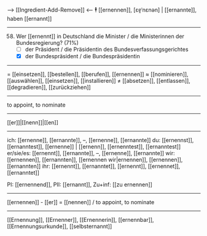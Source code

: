 --> [[Ingredient-Add-Remove]] <--
🕴️ [[ernennen]], [ɛɐ̯ˈnɛnən] | [[ernannte]], haben [[ernannt]]

---
58. Wer [[ernennt]] in Deutschland die Minister / die Ministerinnen der Bundesregierung? (71%)
	- [ ] der Präsident / die Präsidentin des Bundesverfassungsgerichtes
	- [x] der Bundespräsident / die Bundespräsidentin

---
= [[einsetzen]], [[bestellen]], [[berufen]], [[ernennen]]
≈ [[nominieren]], [[auswählen]], [[einsetzen]], [[installieren]]
≠ [[absetzen]], [[entlassen]], [[degradieren]], [[zurückziehen]]

---
to appoint, to nominate

---
[[er]]|[[nenn]]|[[en]]

---
ich: [[ernenne]], [[ernannte]], –, [[ernenne]], [[ernannte]]
du: [[ernennst]], [[ernanntest]], [[ernenne]] | [[ernenn]], [[ernenntest]], [[ernanntest]]
er/sie/es: [[ernennt]], [[ernannte]], –, [[ernenne]], [[ernannte]]
wir: [[ernennen]], [[ernannten]], [[ernennen wir|ernennen]], [[ernennen]], [[ernannten]]
ihr: [[ernennt]], [[ernanntet]], [[ernennt]], [[ernennet]], [[ernanntet]]

PI: [[ernennend]], PII: [[ernannt]], Zu+inf: [[zu ernennen]]

---
[[ernennen]] - [[er]] = [[nennen]] / to appoint, to nominate

---
[[Ernennung]], [[Ernenner]], [[Ernennerin]], [[ernennbar]], [[Ernennungsurkunde]], [[selbsternannt]]